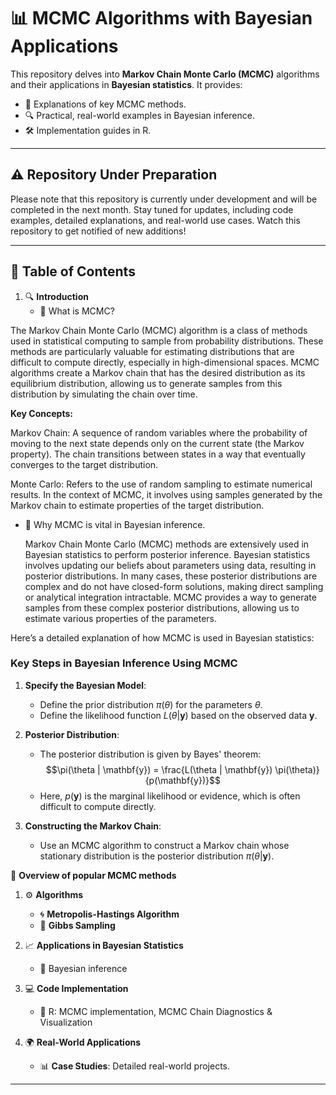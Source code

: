 # **📊 MCMC Algorithms with Bayesian Applications**

This repository delves into **Markov Chain Monte Carlo (MCMC)** algorithms and their applications in **Bayesian statistics**. It provides:
- 📂 Explanations of key MCMC methods.
- 🔍 Practical, real-world examples in Bayesian inference.
- 🛠️ Implementation guides in R.

---

## ⚠️ Repository Under Preparation

Please note that this repository is currently under development and will be completed in the next month. Stay tuned for updates, including code examples, detailed explanations, and real-world use cases. Watch this repository to get notified of new additions!

---


## **📑 Table of Contents**
1. 🔍 **Introduction**
   - 🌟 What is MCMC?

The Markov Chain Monte Carlo (MCMC) algorithm is a class of methods used in statistical computing to sample from probability distributions. These methods are particularly valuable for estimating distributions that are difficult to compute directly, especially in high-dimensional spaces. MCMC algorithms create a Markov chain that has the desired distribution as its equilibrium distribution, allowing us to generate samples from this distribution by simulating the chain over time.

**Key Concepts:**

Markov Chain: A sequence of random variables where the probability of moving to the next state depends only on the current state (the Markov property). The chain transitions between states in a way that eventually converges to the target distribution.

Monte Carlo: Refers to the use of random sampling to estimate numerical results. In the context of MCMC, it involves using samples generated by the Markov chain to estimate properties of the target distribution.

   - 🔗 Why MCMC is vital in Bayesian inference.

     Markov Chain Monte Carlo (MCMC) methods are extensively used in Bayesian statistics to perform posterior inference. Bayesian statistics involves updating our beliefs about parameters using data, resulting in posterior distributions. In many cases, these posterior distributions are complex and do not have closed-form solutions, making direct sampling or analytical integration intractable. MCMC provides a way to generate samples from these complex posterior distributions, allowing us to estimate various properties of the parameters.

Here’s a detailed explanation of how MCMC is used in Bayesian statistics:

### Key Steps in Bayesian Inference Using MCMC

1. **Specify the Bayesian Model**:
   - Define the prior distribution $\pi(\theta)$ for the parameters $\theta$.
   - Define the likelihood function $L(\theta | \mathbf{y})$ based on the observed data $\mathbf{y}$.

2. **Posterior Distribution**:
   - The posterior distribution is given by Bayes' theorem:
     $$\pi(\theta | \mathbf{y}) = \frac{L(\theta | \mathbf{y}) \pi(\theta)}{p(\mathbf{y})}$$
   - Here, $p(\mathbf{y})$ is the marginal likelihood or evidence, which is often difficult to compute directly.

3. **Constructing the Markov Chain**:
   - Use an MCMC algorithm to construct a Markov chain whose stationary distribution is the posterior distribution $\pi(\theta | \mathbf{y})$.


🧩 **Overview of popular MCMC methods**

1. ⚙️ **Algorithms**
   - 🌀 **Metropolis-Hastings Algorithm**
   - 🔄 **Gibbs Sampling**
   

2. 📈 **Applications in Bayesian Statistics**
   - 📐 Bayesian inference 
     

3. 💻 **Code Implementation**
   - 🧮 R: MCMC implementation, MCMC Chain Diagnostics & Visualization
     

4. 🌍 **Real-World Applications**
   - 📊 **Case Studies**: Detailed real-world projects.

---


